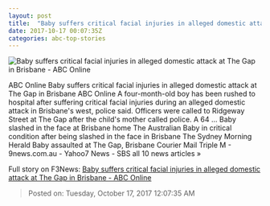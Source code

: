 ```yaml
---
layout: post
title:  "Baby suffers critical facial injuries in alleged domestic attack at The Gap in Brisbane - ABC Online"
date: 2017-10-17 00:07:35Z
categories: abc-top-stories
---
```


![Baby suffers critical facial injuries in alleged domestic attack at The Gap in Brisbane - ABC Online](http://www.abc.net.au/news/image/9057518-1x1-700x700.jpg)

ABC Online Baby suffers critical facial injuries in alleged domestic attack at The Gap in Brisbane ABC Online A four-month-old boy has been rushed to hospital after suffering critical facial injuries during an alleged domestic attack in Brisbane's west, police said. Officers were called to Ridgeway Street at The Gap after the child's mother called police. A 64 ... Baby slashed in the face at Brisbane home The Australian Baby in critical condition after being slashed in the face in Brisbane The Sydney Morning Herald Baby assaulted at The Gap, Brisbane Courier Mail Triple M - 9news.com.au - Yahoo7 News - SBS all 10 news articles »


Full story on F3News: [Baby suffers critical facial injuries in alleged domestic attack at The Gap in Brisbane - ABC Online](http://www.f3nws.com/n/CJAMCB)

> Posted on: Tuesday, October 17, 2017 12:07:35 AM
